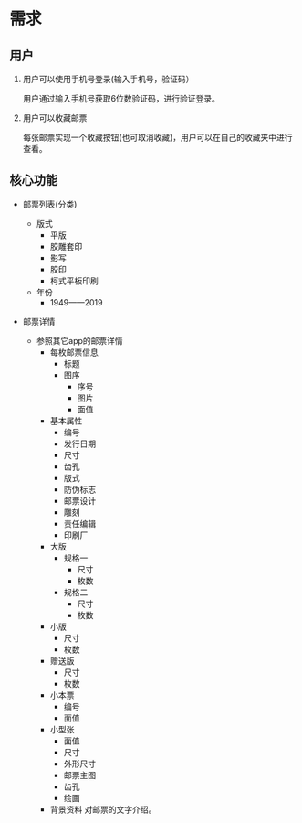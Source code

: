 
# 需求

## 用户

1. 用户可以使用手机号登录(输入手机号，验证码）

   用户通过输入手机号获取6位数验证码，进行验证登录。

2. 用户可以收藏邮票

   每张邮票实现一个收藏按钮(也可取消收藏)，用户可以在自己的收藏夹中进行查看。

## 核心功能

* 邮票列表(分类)
  * 版式
    * 平版
    * 胶雕套印
    * 影写
    * 胶印
    * 柯式平板印刷
  * 年份
    * 1949——2019

* 邮票详情
  * 参照其它app的邮票详情
    * 每枚邮票信息
      * 标题
      * 图序
        * 序号
        * 图片
        * 面值
    * 基本属性
      * 编号
      * 发行日期
      * 尺寸
      * 齿孔
      * 版式
      * 防伪标志
      * 邮票设计
      * 雕刻
      * 责任编辑
      * 印刷厂
    * 大版
      * 规格一
        * 尺寸
        * 枚数
      * 规格二
        * 尺寸
        * 枚数
    * 小版
      * 尺寸
      * 枚数
    * 赠送版
      * 尺寸
      * 枚数
    * 小本票
      * 编号
      * 面值
    * 小型张
      * 面值
      * 尺寸
      * 外形尺寸
      * 邮票主图
      * 齿孔
      * 绘画
    * 背景资料
      对邮票的文字介绍。
